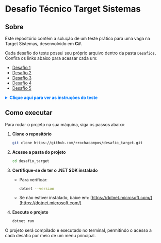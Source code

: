 # Desafio Técnico Target Sistemas

## Sobre

Este repositório contém a solução de um teste prático para uma vaga na Target Sistemas, desenvolvido em **C#**.

Cada desafio do teste possui seu próprio arquivo dentro da pasta `Desafios`. Confira os links abaixo para acessar cada um:

- [Desafio 1](Desafios/Soma.cs)
- [Desafio 2](Desafios/SequenciaFibonacci.cs)
- [Desafio 3](Desafios/FaturamentoDiario.cs)
- [Desafio 4](Desafios/FaturamentoMensal.cs)
- [Desafio 5](Desafios/InverterString.cs)

<details><summary style="color: #007bff; cursor: pointer; font-weight: bold;">Clique aqui para ver as instruções do teste</summary>
  
1 - Observe o trecho de código abaixo:  
int INDICE = 13, SOMA = 0, K = 0;  
Enquanto K < INDICE faça { K = K + 1; SOMA = SOMA + K; }  
Imprimir(SOMA);  
Ao final do processamento, qual será o valor da variável SOMA?  

2 - Dado a sequência de Fibonacci, onde se inicia por 0 e 1 e o próximo valor sempre será a soma dos 2 valores anteriores (exemplo: 0, 1, 1, 2, 3, 5, 8, 13, 21, 34...), escreva um programa na linguagem que desejar onde, informado um número, ele calcule a sequência de Fibonacci e retorne uma mensagem avisando se o número informado pertence ou não a sequência.  

IMPORTANTE: Esse número pode ser informado através de qualquer entrada de sua preferência ou pode ser previamente definido no código;  

3 - Dado um vetor que guarda o valor de faturamento diário de uma distribuidora, faça um programa, na linguagem que desejar, que calcule e retorne:  
• O menor valor de faturamento ocorrido em um dia do mês;  
• O maior valor de faturamento ocorrido em um dia do mês;  
• Número de dias no mês em que o valor de faturamento diário foi superior à média mensal.  

IMPORTANTE:  
a) Usar o json ou xml disponível como fonte dos dados do faturamento mensal;  
b) Podem existir dias sem faturamento, como nos finais de semana e feriados. Estes dias devem ser ignorados no cálculo da média;  

4 - Dado o valor de faturamento mensal de uma distribuidora, detalhado por estado:  
•	SP – R$67.836,43  
•	RJ – R$36.678,66  
•	MG – R$29.229,88  
•	ES – R$27.165,48  
•	Outros – R$19.849,53  

Escreva um programa na linguagem que desejar onde calcule o percentual de representação que cada estado teve dentro do valor total mensal da distribuidora.  

5 - Escreva um programa que inverta os caracteres de um string.  

IMPORTANTE:  
a) Essa string pode ser informada através de qualquer entrada de sua preferência ou pode ser previamente definida no código;  
b) Evite usar funções prontas, como, por exemplo, reverse.  

</details>

## Como executar

Para rodar o projeto na sua máquina, siga os passos abaixo:

1. **Clone o repositório**

   ```sh
   git clone https://github.com/rrochacampos/desafio_target.git
   ```

2. **Acesse a pasta do projeto**

   ```sh
   cd desafio_target
   ```

3. **Certifique-se de ter o .NET SDK instalado**

   - Para verificar:
     ```sh
     dotnet --version
     ```
   - Se não estiver instalado, baixe em: [https://dotnet.microsoft.com/](https://dotnet.microsoft.com/)

4. **Execute o projeto**

   ```sh
   dotnet run
   ```

O projeto será compilado e executado no terminal, permitindo o acesso a cada desafio por meio de um menu principal.

